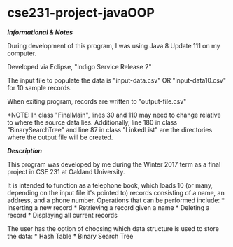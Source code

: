 # cse231-project-javaOOP

*******************Informational & Notes*******************

During development of this program, I was using Java 8 Update 111 on my computer.

Developed via Eclipse, "Indigo Service Release 2"


The input file to populate the data is "input-data.csv"
	OR "input-data10.csv" for 10 sample records.
	
When exiting program, records are written to "output-file.csv"
	
*NOTE: In class "FinalMain", lines 30 and 110 may need to change relative to where the
	source data lies.
	Additionally, line 180 in class "BinarySearchTree" and line 87 in class "LinkedList"
	are the directories where the output file will be created.


*************************Description*************************

This program was developed by me during the Winter 2017 term as a final project in CSE
231 at Oakland University.

It is intended to function as a telephone book, which loads 10 (or many, depending on the
input file it's pointed to) records consisting of a name, an address, and a phone number.
Operations that can be performed include:
	* Inserting a new record
	* Retrieving a record given a name
	* Deleting a record
	* Displaying all current records
	
The user has the option of choosing which data structure is used to store the data:
	* Hash Table
	* Binary Search Tree
